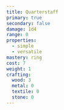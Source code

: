 ```yaml
---
title: Quarterstaff
primary: true
secondary: false
damage: 1d4
range: 0
properties:
  - simple
  - versatile
mastery: ring
cost: 7
weight: 1
crafting:
  wood: 3
  metal: 0
  textile: 0
  stone: 0
---
```


